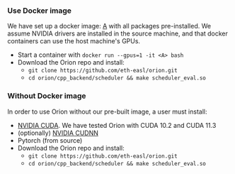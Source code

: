 ### Use Docker image

We have set up a docker image: [A]() with all packages pre-installed. We assume NVIDIA drivers are installed in the source machine, and that docker containers can use the host machine's GPUs.

* Start a container with `docker run --gpus=1 -it <A> bash`
* Download the Orion repo and install:
    * `git clone https://github.com/eth-easl/orion.git`
    * `cd orion/cpp_backend/scheduler && make scheduler_eval.so`

### Without Docker image

In order to use Orion without our pre-built image, a user must install:
* [NVIDIA CUDA](https://developer.nvidia.com/cuda-toolkit). We have tested Orion with CUDA 10.2 and CUDA 11.3
* (optionally) [NVIDIA CUDNN](https://developer.nvidia.com/cudnn)
* Pytorch (from source)
* Download the Orion repo and install:
    * `git clone https://github.com/eth-easl/orion.git`
    * `cd orion/cpp_backend/scheduler && make scheduler_eval.so`